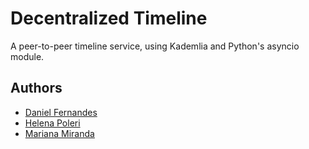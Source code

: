 # Decentralized Timeline

A peer-to-peer timeline service, using Kademlia and Python's asyncio module.


## Authors

* [Daniel Fernandes](https://github.com/danielsf97)
* [Helena Poleri](https://github.com/helenapoleri)
* [Mariana Miranda](https://github.com/mmm97)